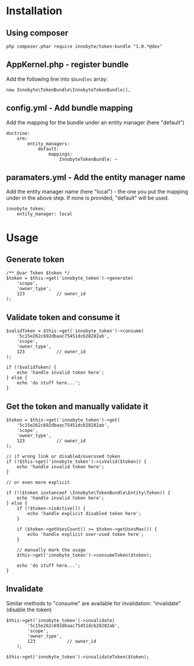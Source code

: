 # Installation

## Using composer

    php composer.phar require innobyte/token-bundle "1.0.*@dev"

## AppKernel.php - register bundle

Add the following line into `$bundles` array:

    new Innobyte\TokenBundle\InnobyteTokenBundle(),

## config.yml - Add bundle mapping

Add the mapping for the bundle under an entity manager (here "default")

    doctrine:
        orm:
            entity_managers:
                default:
                    mappings:
                        InnobyteTokenBundle: ~

## paramaters.yml - Add the entity manager name

Add the entity manager name (here "local") - the one you put the mapping under in the above step.
If none is provided, "default" will be used.

    innobyte_token:
        entity_manager: local


# Usage

## Generate token

    /** @var Token $token */
    $token = $this->get('innobyte_token')->generate(
        'scope',
        'owner_type',
        123            // owner_id
    );

## Validate token and consume it
    $validToken = $this->get('innobyte_token')->consume(
        '5c15e262c692dbaac75451dcb28282ab',
        'scope',
        'owner_type',
        123            // owner_id
    );

    if (!$validToken) {
        echo 'handle invalid token here';
    } else {
        echo 'do stuff here...';
    }

## Get the token and manually validate it
    $token = $this->get('innobyte_token')->get(
        '5c15e262c692dbaac75451dcb28282ab',
        'scope',
        'owner_type',
        123            // owner_id
    );

    // if wrong link or disabled/overused token
    if (!$this->get('innobyte_token')->isValid($token)) {
        echo 'handle invalid token here';
    }

    // or even more explicit

    if (!($token instanceof \Innobyte\TokenBundle\Entity\Token)) {
        echo 'handle invalid token here';
    } else {
        if (!$token->isActive()) {
            echo 'handle explicit disabled token here';
        }

        if ($token->getUsesCount() >= $token->getUsesMax()) {
            echo 'handle explicit over-used token here';
        }

        // manually mark the usage
        $this->get('innobyte_token')->consumeToken($token);

        echo 'do stuff here...';
    }

## Invalidate
Similar methods to "consume" are available for invalidation: "invalidate" (disable the token)

    $this->get('innobyte_token')->invalidate(
            '5c15e262c692dbaac75451dcb28282ab',
            'scope',
            'owner_type',
            123            // owner_id
        );

    $this->get('innobyte_token')->invalidateToken($token);
